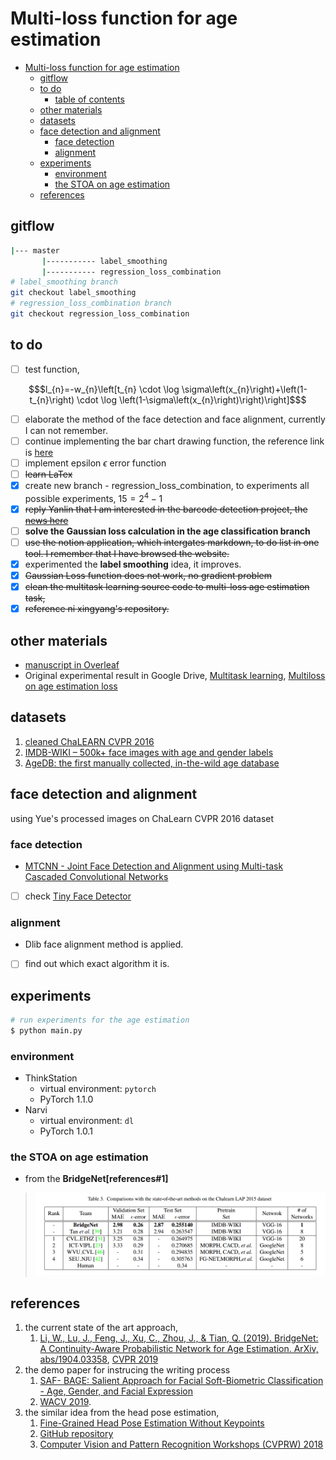 # Multi-loss function for age estimation

<!-- TOC -->

- [Multi-loss function for age estimation](#multi-loss-function-for-age-estimation)
  - [gitflow](#gitflow)
  - [to do](#to-do)
      - [table of contents](#table-of-contents)
  - [other materials](#other-materials)
  - [datasets](#datasets)
  - [face detection and alignment](#face-detection-and-alignment)
    - [face detection](#face-detection)
    - [alignment](#alignment)
  - [experiments](#experiments)
    - [environment](#environment)
    - [the STOA on age estimation](#the-stoa-on-age-estimation)
  - [references](#references)

<!-- /TOC -->


## gitflow

```sh
|--- master
       |----------- label_smoothing
       |----------- regression_loss_combination 
# label_smoothing branch
git checkout label_smoothing
# regression_loss_combination branch
git checkout regression_loss_combination
```



## to do
- [ ] test function, 
```math
$l_{n}=-w_{n}\left[t_{n} \cdot \log \sigma\left(x_{n}\right)+\left(1-t_{n}\right) \cdot \log \left(1-\sigma\left(x_{n}\right)\right)\right]$
```
- [ ] elaborate the method of the face detection and face alignment, currently I can not remember.
- [ ] continue implementing the bar chart drawing function, the reference link is [here](https://pythonspot.com/matplotlib-bar-chart/)
- [ ] implement epsilon $\epsilon$ error function
- [ ] ~~learn LaTex~~
- [x] create new branch - regression_loss_combination, to experiments all possible experiments, $15 = 2^{4}-1$
- [x] ~~reply Yanlin that I am interested in the barcode detection project, the [news here](https://businesstampere.com/scandit-opens-rd-office-in-tampere-to-strengthen-leadership-in-mobile-computer-vision-and-augmented-reality/)~~
- [ ] **solve the Gaussian loss calculation in the age classification branch**
- [ ] ~~use the notion application, which intergates markdown, to do list in one tool. I remember that I have browsed the website.~~
- [x] experimented the **label smoothing** idea, it improves.
- [x] ~~Gaussian Loss function does not work, no gradient problem~~
- [x] ~~clean the multitask learning source code to multi-loss age estimation task,~~  
- [x] ~~reference ni xingyang's repository.~~

<!-- 
#### table of contents
- [Multi-loss function for age estimation](#multi-loss-function-for-age-estimation)
  - [gitflow](#gitflow)
  - [to do](#to-do)
      - [table of contents](#table-of-contents)
  - [other materials](#other-materials)
  - [datasets](#datasets)
  - [face detection and alignment](#face-detection-and-alignment)
    - [face detection](#face-detection)
    - [alignment](#alignment)
  - [experiments](#experiments)
    - [environment](#environment)
    - [the STOA on age estimation](#the-stoa-on-age-estimation)
  - [references](#references)
****
 -->

## other materials

- [manuscript in Overleaf](https://www.overleaf.com/project/5d2310338e2b2d7e89e37358)
- Original experimental result in Google Drive, [Multitask learning](https://drive.google.com/drive/folders/1JSRQxQfCnNyKONFnrRL7D_sDituPLR73?usp=sharing), [Multiloss on age estimation loss](https://drive.google.com/drive/folders/1BNY4DsRx3oGBibo3Xi8oLNVaaYFMRAjl?usp=sharing)


## datasets

1. [cleaned ChaLEARN CVPR 2016](http://chalearnlap.cvc.uab.es/dataset/19/description/) 
2. [IMDB-WIKI – 500k+ face images with age and gender labels](https://data.vision.ee.ethz.ch/cvl/rrothe/imdb-wiki/)
3. [AgeDB: the first manually collected, in-the-wild age database](https://ibug.doc.ic.ac.uk/resources/agedb/)


## face detection and alignment

using Yue's processed images on ChaLearn CVPR 2016 dataset

### face detection

- [MTCNN - Joint Face Detection and Alignment using Multi-task Cascaded Convolutional Networks](https://github.com/TropComplique/mtcnn-pytorch)
- [ ] check [Tiny Face Detector](https://github.com/peiyunh/tiny)

### alignment

- Dlib face alignment method is applied.
- [ ] find out which exact algorithm it is.

## experiments
 
```sh
# run experiments for the age estimation
$ python main.py  
```

### environment

- ThinkStation
  - virtual environment: `pytorch`
  - PyTorch 1.1.0
- Narvi
  - virtual environment: `dl`
  - PyTorch 1.0.1


### the STOA on age estimation

- from the **BridgeNet[references#1]**
> ![STOA-on-chalearn-2016-dataset](related_materials/state-of-the-art-result-age-estimation-on-chalearn-2016.png)

## references

1. the current state of the art approach, 
   1. [Li, W., Lu, J., Feng, J., Xu, C., Zhou, J., & Tian, Q. (2019). BridgeNet: A Continuity-Aware Probabilistic Network for Age Estimation. ArXiv, abs/1904.03358](https://arxiv.org/abs/1904.03358), [CVPR 2019](http://cvpr2019.thecvf.com/)
2. the demo paper for instrucing the writing process
   1. [SAF- BAGE: Salient Approach for Facial Soft-Biometric Classification - Age, Gender, and Facial Expression](https://arxiv.org/abs/1803.05719)
   2. [WACV 2019](https://wacv19.wacv.net).
3. the similar idea from the head pose estimation, 
   1. [Fine-Grained Head Pose Estimation Without Keypoints](https://arxiv.org/abs/1710.00925)
   2. [GitHub repository](https://github.com/natanielruiz/deep-head-pose)
   3. [Computer Vision and Pattern Recognition Workshops (CVPRW) 2018](http://cvpr2018.thecvf.com/program/workshops)

